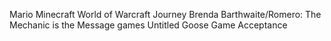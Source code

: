 Mario
Minecraft
World of Warcraft
Journey
Brenda Barthwaite/Romero: The Mechanic is the Message games
Untitled Goose Game
Acceptance

